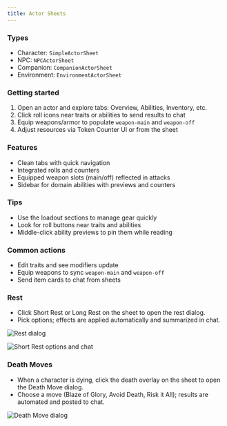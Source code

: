 ```yaml
---
title: Actor Sheets
---
```


### Types
- Character: `SimpleActorSheet`
- NPC: `NPCActorSheet`
- Companion: `CompanionActorSheet`
- Environment: `EnvironmentActorSheet`

### Getting started
1. Open an actor and explore tabs: Overview, Abilities, Inventory, etc.
2. Click roll icons near traits or abilities to send results to chat
3. Equip weapons/armor to populate `weapon-main` and `weapon-off`
4. Adjust resources via Token Counter UI or from the sheet

### Features
- Clean tabs with quick navigation
- Integrated rolls and counters
- Equipped weapon slots (main/off) reflected in attacks
- Sidebar for domain abilities with previews and counters

### Tips
- Use the loadout sections to manage gear quickly
- Look for roll buttons near traits and abilities
- Middle-click ability previews to pin them while reading

### Common actions
- Edit traits and see modifiers update
- Equip weapons to sync `weapon-main` and `weapon-off`
- Send item cards to chat from sheets

### Rest
- Click Short Rest or Long Rest on the sheet to open the rest dialog.
- Pick options; effects are applied automatically and summarized in chat.

![Rest dialog](https://github.com/user-attachments/assets/da1929fb-089b-4581-b2da-4f3b68e04a3a)

![Short Rest options and chat](https://github.com/user-attachments/assets/11b7ccfc-5404-4058-a5d3-c064345955e2)

### Death Moves
- When a character is dying, click the death overlay on the sheet to open the Death Move dialog.
- Choose a move (Blaze of Glory, Avoid Death, Risk it All); results are automated and posted to chat.

![Death Move dialog](https://github.com/user-attachments/assets/675f8b12-e31e-47df-aaa0-cc19fef4665a)